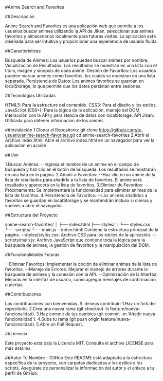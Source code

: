 #Anime Search and Favorites

##Descripción

Anime Search and Favorites es una aplicación web que permite a los usuarios buscar animes utilizando la API de Jikan, seleccionar sus animes favoritos y almacenarlos localmente para futuras visitas. La aplicación está diseñada para ser intuitiva y proporcionar una experiencia de usuario fluida.

##Características

Búsqueda de Animes: Los usuarios pueden buscar animes por nombre.
Visualización de Resultados: Los resultados se muestran en una lista con el título, imagen y sinopsis de cada anime.
Gestión de Favoritos: Los usuarios pueden marcar animes como favoritos, los cuales se muestran en una lista separada.
Persistencia de Datos: Los animes favoritos se guardan en localStorage, lo que permite que los datos persistan entre sesiones.

##Tecnologías Utilizadas

HTML5: Para la estructura del contenido.
CSS3: Para el diseño y los estilos.
JavaScript (ES6+): Para la lógica de la aplicación, manejo del DOM, interacción con la API y persistencia de datos con localStorage.
API Jikan: Utilizada para obtener información de los animes.

##Instalación
1.Clonar el Repositorio:
git clone https://github.com/tu-usuario/anime-search-favorites.git
cd anime-search-favorites
2.Abrir el Archivo index.html:
Abre el archivo index.html en un navegador para ver la aplicación en acción.

##Uso

1.Buscar Animes:
--Ingresa el nombre de un anime en el campo de búsqueda y haz clic en el botón de búsqueda. Los resultados se mostrarán en una lista en la página.
2.Añadir a Favoritos:
--Haz clic en un anime de la lista de resultados para añadirlo a tu lista de favoritos. El anime será resaltado y aparecerá en la lista de favoritos.
3.Eliminar de Favoritos:
--Próximamente: Se implementará la funcionalidad para eliminar animes de la lista de favoritos.
4.Persistencia de Favoritos:
--Los animes añadidos a favoritos se guardan en localStorage y se mantendrán incluso si cierras y vuelves a abrir el navegador.

##Estructura del Proyecto

anime-search-favorites/
│
├── index.html
├── styles/
│   └── styles.css
└── scripts/
    └── main.js
--index.html: Contiene la estructura principal de la página.
--styles/styles.css: Archivo CSS para los estilos de la aplicación.
--scripts/main.js: Archivo JavaScript que contiene toda la lógica para la búsqueda de animes, la gestión de favoritos y la manipulación del DOM.

##Funcionalidades Futuras

--Eliminar Favoritos: Implementar la opción de eliminar animes de la lista de favoritos.
--Manejo de Errores: Mejorar el manejo de errores durante la búsqueda de animes y la conexión con la API.
--Optimización de la Interfaz: Mejoras en la interfaz de usuario, como agregar mensajes de confirmación o alertas.

##Contribuciones

Las contribuciones son bienvenidas. Si deseas contribuir:
1.Haz un fork del repositorio.
2.Crea una nueva rama (git checkout -b feature/nueva-funcionalidad).
3.Haz commit de tus cambios (git commit -m 'Añadir nueva funcionalidad').
4.Sube tu rama (git push origin feature/nueva-funcionalidad).
5.Abre un Pull Request.

##Licencia

Este proyecto está bajo la Licencia MIT. Consulta el archivo LICENSE para más detalles.

##Autor
Tu Nombre - GitHub
Este README está adaptado a la estructura específica de tu proyecto, con carpetas dedicadas a los estilos y los scripts. Asegúrate de personalizar la información del autor y el enlace a tu perfil de GitHub.